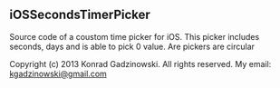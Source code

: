 iOSSecondsTimerPicker
-------------------
Source code of a coustom time picker for iOS. This picker includes seconds, days and is able to pick 0 value. Are pickers are circular 

Copyright (c) 2013 Konrad Gadzinowski. All rights reserved. My email: kgadzinowski@gmail.com